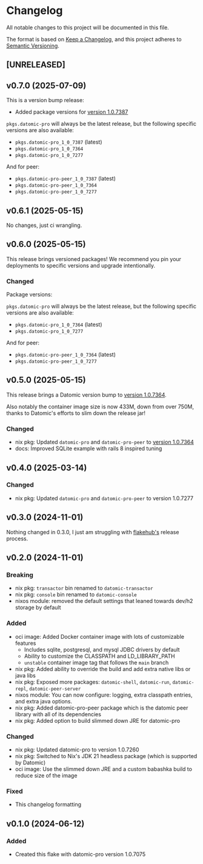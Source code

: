 # Changelog

All notable changes to this project will be documented in this file.

The format is based on [Keep a Changelog](https://keepachangelog.com/en/1.1.0/),
and this project adheres to [Semantic Versioning](https://semver.org/spec/v2.0.0.html).

## [UNRELEASED]

## v0.7.0 (2025-07-09)

This is a version bump release:

- Added package versions for [version 1.0.7387](https://docs.datomic.com/changes/pro.html#1.0.7387)

`pkgs.datomic-pro` will always be the latest release, but the following specific versions are also available:

-  `pkgs.datomic-pro_1_0_7387` (latest)
-  `pkgs.datomic-pro_1_0_7364`
-  `pkgs.datomic-pro_1_0_7277`

And for peer:

-  `pkgs.datomic-pro-peer_1_0_7387` (latest)
-  `pkgs.datomic-pro-peer_1_0_7364`
-  `pkgs.datomic-pro-peer_1_0_7277`

## v0.6.1 (2025-05-15)

No changes, just ci wrangling.

## v0.6.0 (2025-05-15)

This release brings versioned packages! We recommend you pin your deployments to specific versions and upgrade intentionally.

### Changed

Package versions:

`pkgs.datomic-pro` will always be the latest release, but the following specific versions are also available:

-  `pkgs.datomic-pro_1_0_7364` (latest)
-  `pkgs.datomic-pro_1_0_7277`

And for peer:

-  `pkgs.datomic-pro-peer_1_0_7364` (latest)
-  `pkgs.datomic-pro-peer_1_0_7277`

## v0.5.0 (2025-05-15)

This release brings a Datomic version bump to [version 1.0.7364](https://docs.datomic.com/changes/pro.html#1.0.7364).

Also notably the container image size is now 433M, down from over 750M, thanks to Datomic's efforts to slim down the release jar!

### Changed

- nix pkg: Updated `datomic-pro` and `datomic-pro-peer` to [version 1.0.7364](https://docs.datomic.com/changes/pro.html#1.0.7364)
- docs: Improved SQLite example with rails 8 inspired tuning

## v0.4.0 (2025-03-14)

### Changed

- nix pkg: Updated `datomic-pro` and `datomic-pro-peer` to version 1.0.7277

## v0.3.0 (2024-11-01)

Nothing changed in 0.3.0, I just am struggling with [flakehub's](https://flakehub.com/flake/ramblurr/datomic-pro?view=releases) release process.

## v0.2.0 (2024-11-01)

### Breaking

- nix pkg: `transactor` bin renamed to `datomic-transactor`
- nix pkg: `console` bin renamed to `datomic-console`
- nixos module: removed the default settings that leaned towards dev/h2 storage by default

### Added

- oci image: Added Docker container image with lots of customizable features
   - Includes sqlite, postgresql, and mysql JDBC drivers by default
   - Ability to customize the CLASSPATH and LD_LIBRARY_PATH
   - `unstable` container image tag that follows the `main` branch
- nix pkg: Added ability to override the build and add extra native libs or java libs
- nix pkg: Exposed more packages: `datomic-shell`, `datomic-run`, `datomic-repl`, `datomic-peer-server`
- nixos module: You can now configure: logging, extra classpath entries, and extra java options.
- nix pkg: Added datomic-pro-peer package which is the datomic peer library with all of its dependencies
- nix pkg: Added option to build slimmed down JRE for datomic-pro

### Changed

- nix pkg: Updated datomic-pro to version 1.0.7260
- nix pkg: Switched to Nix's JDK 21 headless package (which is supported by Datomic)
- oci image: Use the slimmed down JRE and a custom babashka build to reduce size of the image

### Fixed

- This changelog formatting

## v0.1.0 (2024-06-12)


### Added

- Created this flake with datomic-pro version 1.0.7075
